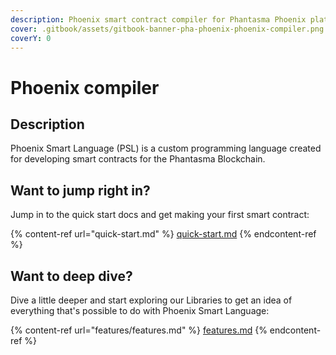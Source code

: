 ```yaml
---
description: Phoenix smart contract compiler for Phantasma Phoenix platform.
cover: .gitbook/assets/gitbook-banner-pha-phoenix-phoenix-compiler.png
coverY: 0
---
```


# Phoenix compiler

## Description <a href="#description" id="description"></a>

Phoenix Smart Language (PSL) is a custom programming language created for developing smart contracts for the Phantasma Blockchain.

## Want to jump right in?

Jump in to the quick start docs and get making your first smart contract:

{% content-ref url="quick-start.md" %}
[quick-start.md](quick-start.md)
{% endcontent-ref %}

## Want to deep dive?

Dive a little deeper and start exploring our Libraries  to get an idea of everything that's possible to do with Phoenix Smart Language:

{% content-ref url="features/features.md" %}
[features.md](features/features.md)
{% endcontent-ref %}
